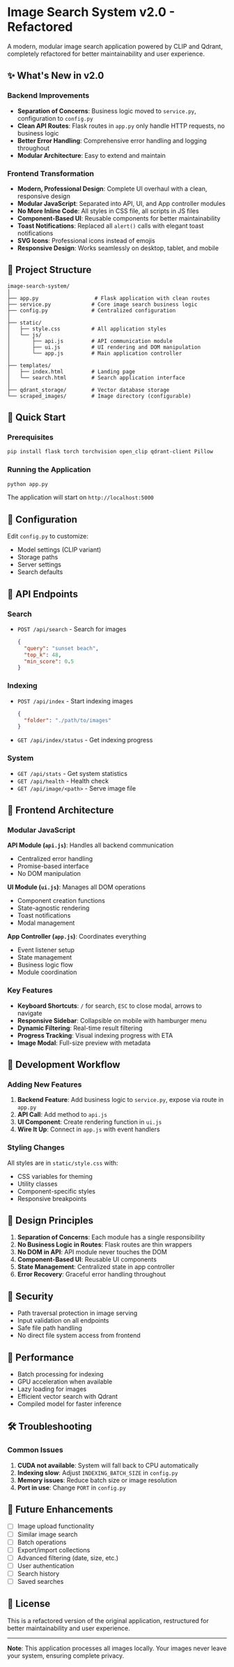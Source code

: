 # Image Search System v2.0 - Refactored

A modern, modular image search application powered by CLIP and Qdrant, completely refactored for better maintainability and user experience.

## ✨ What's New in v2.0

### Backend Improvements
- **Separation of Concerns**: Business logic moved to `service.py`, configuration to `config.py`
- **Clean API Routes**: Flask routes in `app.py` only handle HTTP requests, no business logic
- **Better Error Handling**: Comprehensive error handling and logging throughout
- **Modular Architecture**: Easy to extend and maintain

### Frontend Transformation
- **Modern, Professional Design**: Complete UI overhaul with a clean, responsive design
- **Modular JavaScript**: Separated into API, UI, and App controller modules
- **No More Inline Code**: All styles in CSS file, all scripts in JS files
- **Component-Based UI**: Reusable components for better maintainability
- **Toast Notifications**: Replaced all `alert()` calls with elegant toast notifications
- **SVG Icons**: Professional icons instead of emojis
- **Responsive Design**: Works seamlessly on desktop, tablet, and mobile

## 📁 Project Structure

```
image-search-system/
│
├── app.py                  # Flask application with clean routes
├── service.py             # Core image search business logic
├── config.py              # Centralized configuration
│
├── static/
│   ├── style.css          # All application styles
│   └── js/
│       ├── api.js         # API communication module
│       ├── ui.js          # UI rendering and DOM manipulation
│       └── app.js         # Main application controller
│
├── templates/
│   ├── index.html         # Landing page
│   └── search.html        # Search application interface
│
├── qdrant_storage/        # Vector database storage
└── scraped_images/        # Image directory (configurable)
```

## 🚀 Quick Start

### Prerequisites
```bash
pip install flask torch torchvision open_clip qdrant-client Pillow
```

### Running the Application
```bash
python app.py
```

The application will start on `http://localhost:5000`

## 🔧 Configuration

Edit `config.py` to customize:
- Model settings (CLIP variant)
- Storage paths
- Server settings
- Search defaults

## 📖 API Endpoints

### Search
- `POST /api/search` - Search for images
  ```json
  {
    "query": "sunset beach",
    "top_k": 48,
    "min_score": 0.5
  }
  ```

### Indexing
- `POST /api/index` - Start indexing images
  ```json
  {
    "folder": "./path/to/images"
  }
  ```
- `GET /api/index/status` - Get indexing progress

### System
- `GET /api/stats` - Get system statistics
- `GET /api/health` - Health check
- `GET /api/image/<path>` - Serve image file

## 🎨 Frontend Architecture

### Modular JavaScript

**API Module (`api.js`)**: Handles all backend communication
- Centralized error handling
- Promise-based interface
- No DOM manipulation

**UI Module (`ui.js`)**: Manages all DOM operations
- Component creation functions
- State-agnostic rendering
- Toast notifications
- Modal management

**App Controller (`app.js`)**: Coordinates everything
- Event listener setup
- State management
- Business logic flow
- Module coordination

### Key Features
- **Keyboard Shortcuts**: `/` for search, `ESC` to close modal, arrows to navigate
- **Responsive Sidebar**: Collapsible on mobile with hamburger menu
- **Dynamic Filtering**: Real-time result filtering
- **Progress Tracking**: Visual indexing progress with ETA
- **Image Modal**: Full-size preview with metadata

## 🔄 Development Workflow

### Adding New Features

1. **Backend Feature**: Add business logic to `service.py`, expose via route in `app.py`
2. **API Call**: Add method to `api.js`
3. **UI Component**: Create rendering function in `ui.js`
4. **Wire It Up**: Connect in `app.js` with event handlers

### Styling Changes
All styles are in `static/style.css` with:
- CSS variables for theming
- Utility classes
- Component-specific styles
- Responsive breakpoints

## 🎯 Design Principles

1. **Separation of Concerns**: Each module has a single responsibility
2. **No Business Logic in Routes**: Flask routes are thin wrappers
3. **No DOM in API**: API module never touches the DOM
4. **Component-Based UI**: Reusable UI components
5. **State Management**: Centralized state in app controller
6. **Error Recovery**: Graceful error handling throughout

## 🔐 Security

- Path traversal protection in image serving
- Input validation on all endpoints
- Safe file path handling
- No direct file system access from frontend

## 🚦 Performance

- Batch processing for indexing
- GPU acceleration when available
- Lazy loading for images
- Efficient vector search with Qdrant
- Compiled model for faster inference

## 🛠️ Troubleshooting

### Common Issues

1. **CUDA not available**: System will fall back to CPU automatically
2. **Indexing slow**: Adjust `INDEXING_BATCH_SIZE` in `config.py`
3. **Memory issues**: Reduce batch size or image resolution
4. **Port in use**: Change `PORT` in `config.py`

## 📝 Future Enhancements

- [ ] Image upload functionality
- [ ] Similar image search
- [ ] Batch operations
- [ ] Export/import collections
- [ ] Advanced filtering (date, size, etc.)
- [ ] User authentication
- [ ] Search history
- [ ] Saved searches

## 📄 License

This is a refactored version of the original application, restructured for better maintainability and user experience.

---

**Note**: This application processes all images locally. Your images never leave your system, ensuring complete privacy.
